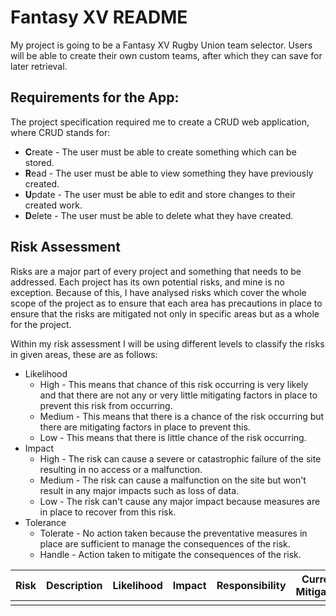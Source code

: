 # **Fantasy XV README**

My project is going to be a Fantasy XV Rugby Union team selector. Users will be able to create 
their own custom teams, after which they can save for later retrieval. 

## Requirements for the App:
The project specification required me to create a CRUD web application, where CRUD stands for:
* **C**reate - The user must be able to create something which can be stored.
* **R**ead - The user must be able to view something they have previously created.
* **U**pdate - The user must be able to edit and store changes to their created work.
* **D**elete - The user must be able to delete what they have created.

## Risk Assessment
Risks are a major part of every project and something that 
needs to be addressed. Each project has its own potential risks,
and mine is no exception. Because of this, I have analysed risks
which cover the whole scope of the project as to ensure that
each area has precautions in place to ensure that the risks are
mitigated not only in specific areas but as a whole for the project.

Within my risk assessment I will be using different levels to classify the risks
in given areas, these are as follows:
* Likelihood
    * High - This means that chance of this risk occurring is very likely and
    that there are not any or very little mitigating factors in place to prevent
    this risk from occurring.
    * Medium - This means that there is a chance of the risk occurring but there
    are mitigating factors in place to prevent this.
    * Low - This means that there is little chance of the risk occurring.
* Impact
    * High - The risk can cause a severe or catastrophic failure of the site
    resulting in no access or a malfunction.
    * Medium - The risk can cause a malfunction on the site but won't result
    in any major impacts such as loss of data.
    * Low - The risk can't cause any major impact because measures are in
    place to recover from this risk.
* Tolerance
    * Tolerate - No action taken because the preventative measures in place
    are sufficient to manage the consequences of the risk.
    * Handle - Action taken to mitigate the consequences of the risk.
    
| Risk | Description | Likelihood | Impact | Responsibility | Current Mitigation | Intended Mitigation | Response | Tolerate? |
| :---: | :---: | :---: | :---: | :---: | :---: | :---: | :---: | :---: |
|  |  |  |  |  |  |  |  |  |